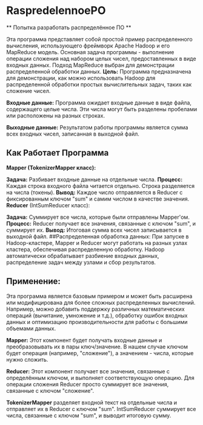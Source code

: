 # RaspredelennoePO
 ** Попытка разработать распределённое ПО **
 
Эта программа представляет собой простой пример распределенного вычисления, использующего фреймворк Apache Hadoop и его MapReduce модель. Основная задача программы - выполнение операции сложения над набором целых чисел, предоставленных в виде входных данных. Подход MapReduce выбран для демонстрации распределенной обработки данных.
**Цель:** Программа предназначена для демонстрации, как можно использовать Hadoop для распределенной обработки простых вычислительных задач, таких как сложение чисел.

**Входные данные:** Программа ожидает входные данные в виде файла, содержащего целые числа. Эти числа могут быть разделены пробелами или расположены на разных строках.

**Выходные данные:** Результатом работы программы является сумма всех входных чисел, записанная в выходной файл.

## Как Работает Программа
**Mapper (TokenizerMapper класс):**

**Задача:** Разбивает входные данные на отдельные числа.
**Процесс:** Каждая строка входного файла читается отдельно. Строка разделяется на числа (токены).
**Вывод:** Каждое число отправляется в Reducer с фиксированным ключом "sum" и самим числом в качестве значения.
**Reducer** (IntSumReducer класс):

**Задача:** Суммирует все числа, которые были отправлены Mapper'ом.
**Процесс:** Reducer получает все значения, связанные с ключом "sum", и суммирует их.
**Вывод:** Итоговая сумма всех чисел записывается в выходной файл.
##Распределенная обработка данных:
При запуске в Hadoop-кластере, Mapper и Reducer могут работать на разных узлах кластера, обеспечивая распределенную обработку.
Hadoop автоматически обрабатывает разбиение входных данных, распределение задач между узлами и сбор результатов.
## Применение:
Эта программа является базовым примером и может быть расширена или модифицирована для более сложных распределенных вычислений. Например, можно добавить поддержку различных математических операций (вычитание, умножение и т.д.), обработку ошибок входных данных и оптимизацию производительности для работы с большими объемами данных.

**Mapper:** Этот компонент будет получать входные данные и преобразовывать их в пары ключ/значение. В нашем случае ключом будет операция (например, "сложение"), а значением - числа, которые нужно сложить.

**Reducer:** Этот компонент получает все значения, связанные с определённым ключом, и выполняет соответствующую операцию. Для операции сложения Reducer просто суммирует все значения, связанные с ключом "сложение".

**TokenizerMapper** разделяет входной текст на отдельные числа и отправляет их в Reducer с ключом "sum".
IntSumReducer суммирует все числа, связанные с ключом "sum", и выводит итоговую сумму.
